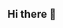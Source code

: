 ## Hi there 👋

<!--## Sobre mí

¡Hola! Soy **Isabella Carrera Cabrera**, y estoy empezando un tecnólogo en el SENA sobre programación de software. Me encantan los animales y disfruto aprender y entender.

### Educación

Estoy estudiando **Programación de Software** en el **SENA**. Estoy aprendiendo sobre desarrollo web, bases de datos y programación orientada a objetos. Quiero ser una buena desarrolladora de software y trabajar en proyectos útiles e innovadores.

### Intereses

- **Animales**: Me gustan mucho los animales y aprender sobre su comportamiento y cuidado.
- **Desarrollo Web**: Tengo interés en el desarrollo web con **JavaScript**, **Bootstrap** y estilos CSS modernos.

### Proyectos

En mi tiempo libre, trabajo en proyectos personales para aplicar lo que aprendo. Algunos de mis proyectos son:

- **Memorice**: Un proyecto de juego usando CSS personalizado, JavaScript y bootstrap.

### Contacto

Siempre estoy abierta a colaborar en proyectos interesantes y aprender de otros desarrolladores. Si quieres conectarte conmigo, no dudes en enviarme un mensaje.

**isacarrera11053/isacarrera11053** is a ✨ _special_ ✨ repository because its `README.md` (this file) appears on your GitHub profile.

Here are some ideas to get you started:

- 🔭 I’m currently working on ...
- 🌱 I’m currently learning ...
- 👯 I’m looking to collaborate on ...
- 🤔 I’m looking for help with ...
- 💬 Ask me about ...
- 📫 How to reach me: ...
- 😄 Pronouns: ...
- ⚡ Fun fact: ...
-->
